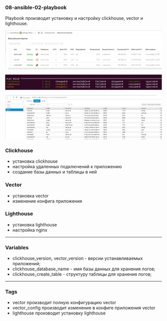 ### 08-ansible-02-playbook

Playbook производит установку и настройку clickhouse, vector и lighthouse.

![VM](./img/VM.JPG)

![ansible](./img/ansible.JPG)

![VM](./img/lighthouse.JPG)

### Clickhouse
- установка clickhouse
- настройка удаленных подключений к приложению
- создание базы данных и таблицы в ней
### Vector
- установка vector
- изменение конфига приложения

### Lighthouse
- установка lighthouse
- настройка nginx
---

### Variables
- clickhouse_version, vector_version - версии устанавливаемых приложений;
- clickhouse_database_name - имя базы данных для хранения логов;
- clickhouse_create_table - структуру таблицы для хранения логов;

---

### Tags
- vector производит полную конфигурацию vector
- vector_config производит изменение в конфиге приложения vector
- lighthouse производит установку lighthouse

